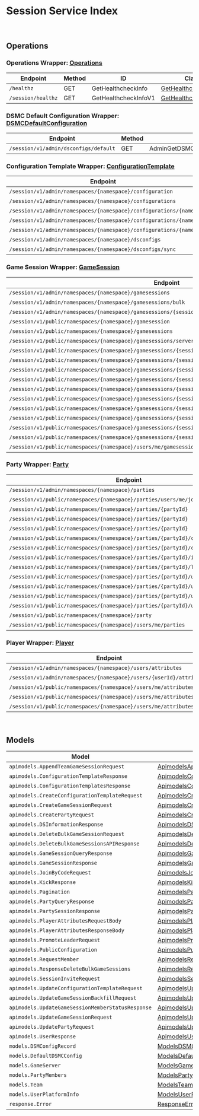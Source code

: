 # Session Service Index

&nbsp;  

## Operations

### Operations Wrapper:  [Operations](../../src/main/java/net/accelbyte/sdk/api/session/wrappers/Operations.java)
| Endpoint | Method | ID | Class | Example |
|---|---|---|---|---|
| `/healthz` | GET | GetHealthcheckInfo | [GetHealthcheckInfo](../../src/main/java/net/accelbyte/sdk/api/session/operations/operations/GetHealthcheckInfo.java) | [GetHealthcheckInfo](../../samples/cli/src/main/java/net/accelbyte/sdk/cli/api/session/operations/GetHealthcheckInfo.java) |
| `/session/healthz` | GET | GetHealthcheckInfoV1 | [GetHealthcheckInfoV1](../../src/main/java/net/accelbyte/sdk/api/session/operations/operations/GetHealthcheckInfoV1.java) | [GetHealthcheckInfoV1](../../samples/cli/src/main/java/net/accelbyte/sdk/cli/api/session/operations/GetHealthcheckInfoV1.java) |

### DSMC Default Configuration Wrapper:  [DSMCDefaultConfiguration](../../src/main/java/net/accelbyte/sdk/api/session/wrappers/DSMCDefaultConfiguration.java)
| Endpoint | Method | ID | Class | Example |
|---|---|---|---|---|
| `/session/v1/admin/dsconfigs/default` | GET | AdminGetDSMCConfigurationDefault | [AdminGetDSMCConfigurationDefault](../../src/main/java/net/accelbyte/sdk/api/session/operations/dsmc_default_configuration/AdminGetDSMCConfigurationDefault.java) | [AdminGetDSMCConfigurationDefault](../../samples/cli/src/main/java/net/accelbyte/sdk/cli/api/session/dsmc_default_configuration/AdminGetDSMCConfigurationDefault.java) |

### Configuration Template Wrapper:  [ConfigurationTemplate](../../src/main/java/net/accelbyte/sdk/api/session/wrappers/ConfigurationTemplate.java)
| Endpoint | Method | ID | Class | Example |
|---|---|---|---|---|
| `/session/v1/admin/namespaces/{namespace}/configuration` | POST | AdminCreateConfigurationTemplateV1 | [AdminCreateConfigurationTemplateV1](../../src/main/java/net/accelbyte/sdk/api/session/operations/configuration_template/AdminCreateConfigurationTemplateV1.java) | [AdminCreateConfigurationTemplateV1](../../samples/cli/src/main/java/net/accelbyte/sdk/cli/api/session/configuration_template/AdminCreateConfigurationTemplateV1.java) |
| `/session/v1/admin/namespaces/{namespace}/configurations` | GET | AdminGetAllConfigurationTemplatesV1 | [AdminGetAllConfigurationTemplatesV1](../../src/main/java/net/accelbyte/sdk/api/session/operations/configuration_template/AdminGetAllConfigurationTemplatesV1.java) | [AdminGetAllConfigurationTemplatesV1](../../samples/cli/src/main/java/net/accelbyte/sdk/cli/api/session/configuration_template/AdminGetAllConfigurationTemplatesV1.java) |
| `/session/v1/admin/namespaces/{namespace}/configurations/{name}` | GET | AdminGetConfigurationTemplateV1 | [AdminGetConfigurationTemplateV1](../../src/main/java/net/accelbyte/sdk/api/session/operations/configuration_template/AdminGetConfigurationTemplateV1.java) | [AdminGetConfigurationTemplateV1](../../samples/cli/src/main/java/net/accelbyte/sdk/cli/api/session/configuration_template/AdminGetConfigurationTemplateV1.java) |
| `/session/v1/admin/namespaces/{namespace}/configurations/{name}` | PUT | AdminUpdateConfigurationTemplateV1 | [AdminUpdateConfigurationTemplateV1](../../src/main/java/net/accelbyte/sdk/api/session/operations/configuration_template/AdminUpdateConfigurationTemplateV1.java) | [AdminUpdateConfigurationTemplateV1](../../samples/cli/src/main/java/net/accelbyte/sdk/cli/api/session/configuration_template/AdminUpdateConfigurationTemplateV1.java) |
| `/session/v1/admin/namespaces/{namespace}/configurations/{name}` | DELETE | AdminDeleteConfigurationTemplateV1 | [AdminDeleteConfigurationTemplateV1](../../src/main/java/net/accelbyte/sdk/api/session/operations/configuration_template/AdminDeleteConfigurationTemplateV1.java) | [AdminDeleteConfigurationTemplateV1](../../samples/cli/src/main/java/net/accelbyte/sdk/cli/api/session/configuration_template/AdminDeleteConfigurationTemplateV1.java) |
| `/session/v1/admin/namespaces/{namespace}/dsconfigs` | GET | AdminGetDSMCConfiguration | [AdminGetDSMCConfiguration](../../src/main/java/net/accelbyte/sdk/api/session/operations/configuration_template/AdminGetDSMCConfiguration.java) | [AdminGetDSMCConfiguration](../../samples/cli/src/main/java/net/accelbyte/sdk/cli/api/session/configuration_template/AdminGetDSMCConfiguration.java) |
| `/session/v1/admin/namespaces/{namespace}/dsconfigs/sync` | GET | AdminSyncDSMCConfiguration | [AdminSyncDSMCConfiguration](../../src/main/java/net/accelbyte/sdk/api/session/operations/configuration_template/AdminSyncDSMCConfiguration.java) | [AdminSyncDSMCConfiguration](../../samples/cli/src/main/java/net/accelbyte/sdk/cli/api/session/configuration_template/AdminSyncDSMCConfiguration.java) |

### Game Session Wrapper:  [GameSession](../../src/main/java/net/accelbyte/sdk/api/session/wrappers/GameSession.java)
| Endpoint | Method | ID | Class | Example |
|---|---|---|---|---|
| `/session/v1/admin/namespaces/{namespace}/gamesessions` | GET | AdminQueryGameSessions | [AdminQueryGameSessions](../../src/main/java/net/accelbyte/sdk/api/session/operations/game_session/AdminQueryGameSessions.java) | [AdminQueryGameSessions](../../samples/cli/src/main/java/net/accelbyte/sdk/cli/api/session/game_session/AdminQueryGameSessions.java) |
| `/session/v1/admin/namespaces/{namespace}/gamesessions/bulk` | DELETE | AdminDeleteBulkGameSessions | [AdminDeleteBulkGameSessions](../../src/main/java/net/accelbyte/sdk/api/session/operations/game_session/AdminDeleteBulkGameSessions.java) | [AdminDeleteBulkGameSessions](../../samples/cli/src/main/java/net/accelbyte/sdk/cli/api/session/game_session/AdminDeleteBulkGameSessions.java) |
| `/session/v1/admin/namespaces/{namespace}/gamesessions/{sessionId}/members/{memberId}/status/{statusType}` | PUT | AdminUpdateGameSessionMember | [AdminUpdateGameSessionMember](../../src/main/java/net/accelbyte/sdk/api/session/operations/game_session/AdminUpdateGameSessionMember.java) | [AdminUpdateGameSessionMember](../../samples/cli/src/main/java/net/accelbyte/sdk/cli/api/session/game_session/AdminUpdateGameSessionMember.java) |
| `/session/v1/public/namespaces/{namespace}/gamesession` | POST | CreateGameSession | [CreateGameSession](../../src/main/java/net/accelbyte/sdk/api/session/operations/game_session/CreateGameSession.java) | [CreateGameSession](../../samples/cli/src/main/java/net/accelbyte/sdk/cli/api/session/game_session/CreateGameSession.java) |
| `/session/v1/public/namespaces/{namespace}/gamesessions` | POST | PublicQueryGameSessions | [PublicQueryGameSessions](../../src/main/java/net/accelbyte/sdk/api/session/operations/game_session/PublicQueryGameSessions.java) | [PublicQueryGameSessions](../../samples/cli/src/main/java/net/accelbyte/sdk/cli/api/session/game_session/PublicQueryGameSessions.java) |
| `/session/v1/public/namespaces/{namespace}/gamesessions/servers/{podName}` | GET | GetGameSessionByPodName | [GetGameSessionByPodName](../../src/main/java/net/accelbyte/sdk/api/session/operations/game_session/GetGameSessionByPodName.java) | [GetGameSessionByPodName](../../samples/cli/src/main/java/net/accelbyte/sdk/cli/api/session/game_session/GetGameSessionByPodName.java) |
| `/session/v1/public/namespaces/{namespace}/gamesessions/{sessionId}` | GET | GetGameSession | [GetGameSession](../../src/main/java/net/accelbyte/sdk/api/session/operations/game_session/GetGameSession.java) | [GetGameSession](../../samples/cli/src/main/java/net/accelbyte/sdk/cli/api/session/game_session/GetGameSession.java) |
| `/session/v1/public/namespaces/{namespace}/gamesessions/{sessionId}` | PUT | UpdateGameSession | [UpdateGameSession](../../src/main/java/net/accelbyte/sdk/api/session/operations/game_session/UpdateGameSession.java) | [UpdateGameSession](../../samples/cli/src/main/java/net/accelbyte/sdk/cli/api/session/game_session/UpdateGameSession.java) |
| `/session/v1/public/namespaces/{namespace}/gamesessions/{sessionId}` | DELETE | DeleteGameSession | [DeleteGameSession](../../src/main/java/net/accelbyte/sdk/api/session/operations/game_session/DeleteGameSession.java) | [DeleteGameSession](../../samples/cli/src/main/java/net/accelbyte/sdk/cli/api/session/game_session/DeleteGameSession.java) |
| `/session/v1/public/namespaces/{namespace}/gamesessions/{sessionId}` | PATCH | PatchUpdateGameSession | [PatchUpdateGameSession](../../src/main/java/net/accelbyte/sdk/api/session/operations/game_session/PatchUpdateGameSession.java) | [PatchUpdateGameSession](../../samples/cli/src/main/java/net/accelbyte/sdk/cli/api/session/game_session/PatchUpdateGameSession.java) |
| `/session/v1/public/namespaces/{namespace}/gamesessions/{sessionId}/backfill` | PUT | UpdateGameSessionBackfillTicketID | [UpdateGameSessionBackfillTicketID](../../src/main/java/net/accelbyte/sdk/api/session/operations/game_session/UpdateGameSessionBackfillTicketID.java) | [UpdateGameSessionBackfillTicketID](../../samples/cli/src/main/java/net/accelbyte/sdk/cli/api/session/game_session/UpdateGameSessionBackfillTicketID.java) |
| `/session/v1/public/namespaces/{namespace}/gamesessions/{sessionId}/invite` | POST | PublicGameSessionInvite | [PublicGameSessionInvite](../../src/main/java/net/accelbyte/sdk/api/session/operations/game_session/PublicGameSessionInvite.java) | [PublicGameSessionInvite](../../samples/cli/src/main/java/net/accelbyte/sdk/cli/api/session/game_session/PublicGameSessionInvite.java) |
| `/session/v1/public/namespaces/{namespace}/gamesessions/{sessionId}/join` | POST | JoinGameSession | [JoinGameSession](../../src/main/java/net/accelbyte/sdk/api/session/operations/game_session/JoinGameSession.java) | [JoinGameSession](../../samples/cli/src/main/java/net/accelbyte/sdk/cli/api/session/game_session/JoinGameSession.java) |
| `/session/v1/public/namespaces/{namespace}/gamesessions/{sessionId}/leave` | DELETE | LeaveGameSession | [LeaveGameSession](../../src/main/java/net/accelbyte/sdk/api/session/operations/game_session/LeaveGameSession.java) | [LeaveGameSession](../../samples/cli/src/main/java/net/accelbyte/sdk/cli/api/session/game_session/LeaveGameSession.java) |
| `/session/v1/public/namespaces/{namespace}/gamesessions/{sessionId}/reject` | DELETE | PublicGameSessionReject | [PublicGameSessionReject](../../src/main/java/net/accelbyte/sdk/api/session/operations/game_session/PublicGameSessionReject.java) | [PublicGameSessionReject](../../samples/cli/src/main/java/net/accelbyte/sdk/cli/api/session/game_session/PublicGameSessionReject.java) |
| `/session/v1/public/namespaces/{namespace}/gamesessions/{sessionId}/teams` | POST | AppendTeamGameSession | [AppendTeamGameSession](../../src/main/java/net/accelbyte/sdk/api/session/operations/game_session/AppendTeamGameSession.java) | [AppendTeamGameSession](../../samples/cli/src/main/java/net/accelbyte/sdk/cli/api/session/game_session/AppendTeamGameSession.java) |
| `/session/v1/public/namespaces/{namespace}/users/me/gamesessions` | GET | PublicQueryMyGameSessions | [PublicQueryMyGameSessions](../../src/main/java/net/accelbyte/sdk/api/session/operations/game_session/PublicQueryMyGameSessions.java) | [PublicQueryMyGameSessions](../../samples/cli/src/main/java/net/accelbyte/sdk/cli/api/session/game_session/PublicQueryMyGameSessions.java) |

### Party Wrapper:  [Party](../../src/main/java/net/accelbyte/sdk/api/session/wrappers/Party.java)
| Endpoint | Method | ID | Class | Example |
|---|---|---|---|---|
| `/session/v1/admin/namespaces/{namespace}/parties` | GET | AdminQueryParties | [AdminQueryParties](../../src/main/java/net/accelbyte/sdk/api/session/operations/party/AdminQueryParties.java) | [AdminQueryParties](../../samples/cli/src/main/java/net/accelbyte/sdk/cli/api/session/party/AdminQueryParties.java) |
| `/session/v1/public/namespaces/{namespace}/parties/users/me/join/code` | POST | PublicPartyJoinCode | [PublicPartyJoinCode](../../src/main/java/net/accelbyte/sdk/api/session/operations/party/PublicPartyJoinCode.java) | [PublicPartyJoinCode](../../samples/cli/src/main/java/net/accelbyte/sdk/cli/api/session/party/PublicPartyJoinCode.java) |
| `/session/v1/public/namespaces/{namespace}/parties/{partyId}` | GET | PublicGetParty | [PublicGetParty](../../src/main/java/net/accelbyte/sdk/api/session/operations/party/PublicGetParty.java) | [PublicGetParty](../../samples/cli/src/main/java/net/accelbyte/sdk/cli/api/session/party/PublicGetParty.java) |
| `/session/v1/public/namespaces/{namespace}/parties/{partyId}` | PUT | PublicUpdateParty | [PublicUpdateParty](../../src/main/java/net/accelbyte/sdk/api/session/operations/party/PublicUpdateParty.java) | [PublicUpdateParty](../../samples/cli/src/main/java/net/accelbyte/sdk/cli/api/session/party/PublicUpdateParty.java) |
| `/session/v1/public/namespaces/{namespace}/parties/{partyId}` | PATCH | PublicPatchUpdateParty | [PublicPatchUpdateParty](../../src/main/java/net/accelbyte/sdk/api/session/operations/party/PublicPatchUpdateParty.java) | [PublicPatchUpdateParty](../../samples/cli/src/main/java/net/accelbyte/sdk/cli/api/session/party/PublicPatchUpdateParty.java) |
| `/session/v1/public/namespaces/{namespace}/parties/{partyId}/code` | POST | PublicGeneratePartyCode | [PublicGeneratePartyCode](../../src/main/java/net/accelbyte/sdk/api/session/operations/party/PublicGeneratePartyCode.java) | [PublicGeneratePartyCode](../../samples/cli/src/main/java/net/accelbyte/sdk/cli/api/session/party/PublicGeneratePartyCode.java) |
| `/session/v1/public/namespaces/{namespace}/parties/{partyId}/code` | DELETE | PublicRevokePartyCode | [PublicRevokePartyCode](../../src/main/java/net/accelbyte/sdk/api/session/operations/party/PublicRevokePartyCode.java) | [PublicRevokePartyCode](../../samples/cli/src/main/java/net/accelbyte/sdk/cli/api/session/party/PublicRevokePartyCode.java) |
| `/session/v1/public/namespaces/{namespace}/parties/{partyId}/invite` | POST | PublicPartyInvite | [PublicPartyInvite](../../src/main/java/net/accelbyte/sdk/api/session/operations/party/PublicPartyInvite.java) | [PublicPartyInvite](../../samples/cli/src/main/java/net/accelbyte/sdk/cli/api/session/party/PublicPartyInvite.java) |
| `/session/v1/public/namespaces/{namespace}/parties/{partyId}/leader` | POST | PublicPromotePartyLeader | [PublicPromotePartyLeader](../../src/main/java/net/accelbyte/sdk/api/session/operations/party/PublicPromotePartyLeader.java) | [PublicPromotePartyLeader](../../samples/cli/src/main/java/net/accelbyte/sdk/cli/api/session/party/PublicPromotePartyLeader.java) |
| `/session/v1/public/namespaces/{namespace}/parties/{partyId}/users/me/join` | POST | PublicPartyJoin | [PublicPartyJoin](../../src/main/java/net/accelbyte/sdk/api/session/operations/party/PublicPartyJoin.java) | [PublicPartyJoin](../../samples/cli/src/main/java/net/accelbyte/sdk/cli/api/session/party/PublicPartyJoin.java) |
| `/session/v1/public/namespaces/{namespace}/parties/{partyId}/users/me/leave` | DELETE | PublicPartyLeave | [PublicPartyLeave](../../src/main/java/net/accelbyte/sdk/api/session/operations/party/PublicPartyLeave.java) | [PublicPartyLeave](../../samples/cli/src/main/java/net/accelbyte/sdk/cli/api/session/party/PublicPartyLeave.java) |
| `/session/v1/public/namespaces/{namespace}/parties/{partyId}/users/me/reject` | DELETE | PublicPartyReject | [PublicPartyReject](../../src/main/java/net/accelbyte/sdk/api/session/operations/party/PublicPartyReject.java) | [PublicPartyReject](../../samples/cli/src/main/java/net/accelbyte/sdk/cli/api/session/party/PublicPartyReject.java) |
| `/session/v1/public/namespaces/{namespace}/parties/{partyId}/users/{userId}/kick` | DELETE | PublicPartyKick | [PublicPartyKick](../../src/main/java/net/accelbyte/sdk/api/session/operations/party/PublicPartyKick.java) | [PublicPartyKick](../../samples/cli/src/main/java/net/accelbyte/sdk/cli/api/session/party/PublicPartyKick.java) |
| `/session/v1/public/namespaces/{namespace}/party` | POST | PublicCreateParty | [PublicCreateParty](../../src/main/java/net/accelbyte/sdk/api/session/operations/party/PublicCreateParty.java) | [PublicCreateParty](../../samples/cli/src/main/java/net/accelbyte/sdk/cli/api/session/party/PublicCreateParty.java) |
| `/session/v1/public/namespaces/{namespace}/users/me/parties` | GET | PublicQueryMyParties | [PublicQueryMyParties](../../src/main/java/net/accelbyte/sdk/api/session/operations/party/PublicQueryMyParties.java) | [PublicQueryMyParties](../../samples/cli/src/main/java/net/accelbyte/sdk/cli/api/session/party/PublicQueryMyParties.java) |

### Player Wrapper:  [Player](../../src/main/java/net/accelbyte/sdk/api/session/wrappers/Player.java)
| Endpoint | Method | ID | Class | Example |
|---|---|---|---|---|
| `/session/v1/admin/namespaces/{namespace}/users/attributes` | GET | AdminQueryPlayerAttributes | [AdminQueryPlayerAttributes](../../src/main/java/net/accelbyte/sdk/api/session/operations/player/AdminQueryPlayerAttributes.java) | [AdminQueryPlayerAttributes](../../samples/cli/src/main/java/net/accelbyte/sdk/cli/api/session/player/AdminQueryPlayerAttributes.java) |
| `/session/v1/admin/namespaces/{namespace}/users/{userId}/attributes` | GET | AdminGetPlayerAttributes | [AdminGetPlayerAttributes](../../src/main/java/net/accelbyte/sdk/api/session/operations/player/AdminGetPlayerAttributes.java) | [AdminGetPlayerAttributes](../../samples/cli/src/main/java/net/accelbyte/sdk/cli/api/session/player/AdminGetPlayerAttributes.java) |
| `/session/v1/public/namespaces/{namespace}/users/me/attributes` | GET | PublicGetPlayerAttributes | [PublicGetPlayerAttributes](../../src/main/java/net/accelbyte/sdk/api/session/operations/player/PublicGetPlayerAttributes.java) | [PublicGetPlayerAttributes](../../samples/cli/src/main/java/net/accelbyte/sdk/cli/api/session/player/PublicGetPlayerAttributes.java) |
| `/session/v1/public/namespaces/{namespace}/users/me/attributes` | POST | PublicStorePlayerAttributes | [PublicStorePlayerAttributes](../../src/main/java/net/accelbyte/sdk/api/session/operations/player/PublicStorePlayerAttributes.java) | [PublicStorePlayerAttributes](../../samples/cli/src/main/java/net/accelbyte/sdk/cli/api/session/player/PublicStorePlayerAttributes.java) |
| `/session/v1/public/namespaces/{namespace}/users/me/attributes` | DELETE | PublicDeletePlayerAttributes | [PublicDeletePlayerAttributes](../../src/main/java/net/accelbyte/sdk/api/session/operations/player/PublicDeletePlayerAttributes.java) | [PublicDeletePlayerAttributes](../../samples/cli/src/main/java/net/accelbyte/sdk/cli/api/session/player/PublicDeletePlayerAttributes.java) |


&nbsp;  

## Models

| Model | Class |
|---|---|
| `apimodels.AppendTeamGameSessionRequest` | [ApimodelsAppendTeamGameSessionRequest](../../src/main/java/net/accelbyte/sdk/api/session/models/ApimodelsAppendTeamGameSessionRequest.java) |
| `apimodels.ConfigurationTemplateResponse` | [ApimodelsConfigurationTemplateResponse](../../src/main/java/net/accelbyte/sdk/api/session/models/ApimodelsConfigurationTemplateResponse.java) |
| `apimodels.ConfigurationTemplatesResponse` | [ApimodelsConfigurationTemplatesResponse](../../src/main/java/net/accelbyte/sdk/api/session/models/ApimodelsConfigurationTemplatesResponse.java) |
| `apimodels.CreateConfigurationTemplateRequest` | [ApimodelsCreateConfigurationTemplateRequest](../../src/main/java/net/accelbyte/sdk/api/session/models/ApimodelsCreateConfigurationTemplateRequest.java) |
| `apimodels.CreateGameSessionRequest` | [ApimodelsCreateGameSessionRequest](../../src/main/java/net/accelbyte/sdk/api/session/models/ApimodelsCreateGameSessionRequest.java) |
| `apimodels.CreatePartyRequest` | [ApimodelsCreatePartyRequest](../../src/main/java/net/accelbyte/sdk/api/session/models/ApimodelsCreatePartyRequest.java) |
| `apimodels.DSInformationResponse` | [ApimodelsDSInformationResponse](../../src/main/java/net/accelbyte/sdk/api/session/models/ApimodelsDSInformationResponse.java) |
| `apimodels.DeleteBulkGameSessionRequest` | [ApimodelsDeleteBulkGameSessionRequest](../../src/main/java/net/accelbyte/sdk/api/session/models/ApimodelsDeleteBulkGameSessionRequest.java) |
| `apimodels.DeleteBulkGameSessionsAPIResponse` | [ApimodelsDeleteBulkGameSessionsAPIResponse](../../src/main/java/net/accelbyte/sdk/api/session/models/ApimodelsDeleteBulkGameSessionsAPIResponse.java) |
| `apimodels.GameSessionQueryResponse` | [ApimodelsGameSessionQueryResponse](../../src/main/java/net/accelbyte/sdk/api/session/models/ApimodelsGameSessionQueryResponse.java) |
| `apimodels.GameSessionResponse` | [ApimodelsGameSessionResponse](../../src/main/java/net/accelbyte/sdk/api/session/models/ApimodelsGameSessionResponse.java) |
| `apimodels.JoinByCodeRequest` | [ApimodelsJoinByCodeRequest](../../src/main/java/net/accelbyte/sdk/api/session/models/ApimodelsJoinByCodeRequest.java) |
| `apimodels.KickResponse` | [ApimodelsKickResponse](../../src/main/java/net/accelbyte/sdk/api/session/models/ApimodelsKickResponse.java) |
| `apimodels.Pagination` | [ApimodelsPagination](../../src/main/java/net/accelbyte/sdk/api/session/models/ApimodelsPagination.java) |
| `apimodels.PartyQueryResponse` | [ApimodelsPartyQueryResponse](../../src/main/java/net/accelbyte/sdk/api/session/models/ApimodelsPartyQueryResponse.java) |
| `apimodels.PartySessionResponse` | [ApimodelsPartySessionResponse](../../src/main/java/net/accelbyte/sdk/api/session/models/ApimodelsPartySessionResponse.java) |
| `apimodels.PlayerAttributesRequestBody` | [ApimodelsPlayerAttributesRequestBody](../../src/main/java/net/accelbyte/sdk/api/session/models/ApimodelsPlayerAttributesRequestBody.java) |
| `apimodels.PlayerAttributesResponseBody` | [ApimodelsPlayerAttributesResponseBody](../../src/main/java/net/accelbyte/sdk/api/session/models/ApimodelsPlayerAttributesResponseBody.java) |
| `apimodels.PromoteLeaderRequest` | [ApimodelsPromoteLeaderRequest](../../src/main/java/net/accelbyte/sdk/api/session/models/ApimodelsPromoteLeaderRequest.java) |
| `apimodels.PublicConfiguration` | [ApimodelsPublicConfiguration](../../src/main/java/net/accelbyte/sdk/api/session/models/ApimodelsPublicConfiguration.java) |
| `apimodels.RequestMember` | [ApimodelsRequestMember](../../src/main/java/net/accelbyte/sdk/api/session/models/ApimodelsRequestMember.java) |
| `apimodels.ResponseDeleteBulkGameSessions` | [ApimodelsResponseDeleteBulkGameSessions](../../src/main/java/net/accelbyte/sdk/api/session/models/ApimodelsResponseDeleteBulkGameSessions.java) |
| `apimodels.SessionInviteRequest` | [ApimodelsSessionInviteRequest](../../src/main/java/net/accelbyte/sdk/api/session/models/ApimodelsSessionInviteRequest.java) |
| `apimodels.UpdateConfigurationTemplateRequest` | [ApimodelsUpdateConfigurationTemplateRequest](../../src/main/java/net/accelbyte/sdk/api/session/models/ApimodelsUpdateConfigurationTemplateRequest.java) |
| `apimodels.UpdateGameSessionBackfillRequest` | [ApimodelsUpdateGameSessionBackfillRequest](../../src/main/java/net/accelbyte/sdk/api/session/models/ApimodelsUpdateGameSessionBackfillRequest.java) |
| `apimodels.UpdateGameSessionMemberStatusResponse` | [ApimodelsUpdateGameSessionMemberStatusResponse](../../src/main/java/net/accelbyte/sdk/api/session/models/ApimodelsUpdateGameSessionMemberStatusResponse.java) |
| `apimodels.UpdateGameSessionRequest` | [ApimodelsUpdateGameSessionRequest](../../src/main/java/net/accelbyte/sdk/api/session/models/ApimodelsUpdateGameSessionRequest.java) |
| `apimodels.UpdatePartyRequest` | [ApimodelsUpdatePartyRequest](../../src/main/java/net/accelbyte/sdk/api/session/models/ApimodelsUpdatePartyRequest.java) |
| `apimodels.UserResponse` | [ApimodelsUserResponse](../../src/main/java/net/accelbyte/sdk/api/session/models/ApimodelsUserResponse.java) |
| `models.DSMConfigRecord` | [ModelsDSMConfigRecord](../../src/main/java/net/accelbyte/sdk/api/session/models/ModelsDSMConfigRecord.java) |
| `models.DefaultDSMCConfig` | [ModelsDefaultDSMCConfig](../../src/main/java/net/accelbyte/sdk/api/session/models/ModelsDefaultDSMCConfig.java) |
| `models.GameServer` | [ModelsGameServer](../../src/main/java/net/accelbyte/sdk/api/session/models/ModelsGameServer.java) |
| `models.PartyMembers` | [ModelsPartyMembers](../../src/main/java/net/accelbyte/sdk/api/session/models/ModelsPartyMembers.java) |
| `models.Team` | [ModelsTeam](../../src/main/java/net/accelbyte/sdk/api/session/models/ModelsTeam.java) |
| `models.UserPlatformInfo` | [ModelsUserPlatformInfo](../../src/main/java/net/accelbyte/sdk/api/session/models/ModelsUserPlatformInfo.java) |
| `response.Error` | [ResponseError](../../src/main/java/net/accelbyte/sdk/api/session/models/ResponseError.java) |
